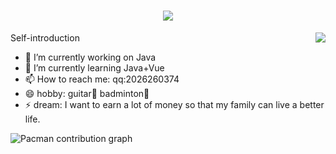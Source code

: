 
<h1 align="center">
  <img src="https://readme-typing-svg.herokuapp.com?font=Righteous&size=35&center=true&vCenter=true&width=500&height=70&duration=4000&lines=Welcome+to+my+GitHub!+👋;+I'm+冉汉梦!" />
</h1>
Self-introduction<img src="https://github-readme-stats.mrdulin.vercel.app/api?username=rhmyyds&show_icons=true&hide_border=true&icon_color=586069&title_color=a0a9af" align="right">

- 🔭 I’m currently working on Java <br/>
- 🌱 I’m currently learning Java+Vue <br/>
- 📫 How to reach me: qq:2026260374 <br/>
- 😄 hobby: guitar🎸 badminton🏸 <br/>
- ⚡ dream: I want to earn a lot of money so that my family can live a better life. <br/>

<picture>
  <source media="(prefers-color-scheme: light)" srcset="https://raw.githubusercontent.com/rhmyyds/rhmyyds/output/pacman-contribution-graph.svg">
  <img alt="Pacman contribution graph" src="https://raw.githubusercontent.com/rhmyyds/rhmyyds/output/pacman-contribution-graph.svg">
</picture>

